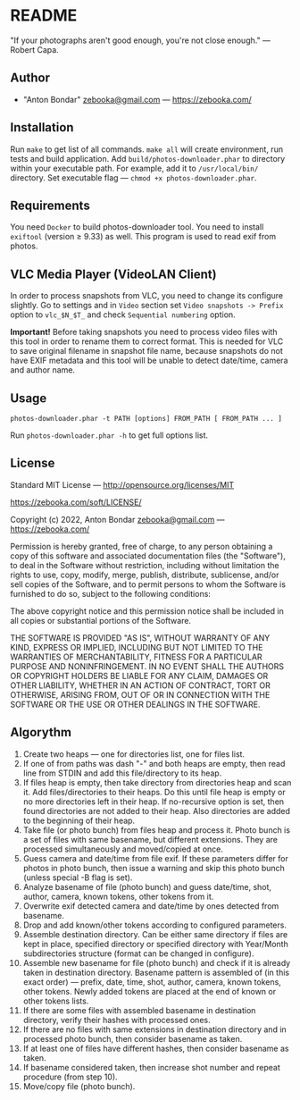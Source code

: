 README
======

"If your photographs aren't good enough, you're not close enough." — Robert Capa.


Author
------

* "Anton Bondar" <zebooka@gmail.com> — https://zebooka.com/


Installation
------------

Run `make` to get list of all commands.
`make all` will create environment, run tests and build application.
Add `build/photos-downloader.phar` to directory within your executable path.
For example, add it to `/usr/local/bin/` directory.
Set executable flag — `chmod +x photos-downloader.phar`.


Requirements
------------

You need `Docker` to build photos-downloader tool.
You need to install `exiftool` (version ≥ 9.33) as well. This program is used to read exif from photos.


VLC Media Player (VideoLAN Client)
----------------------------------

In order to process snapshots from VLC, you need to change its configure slightly. Go to settings and in `Video` section set `Video snapshots -> Prefix` option to `vlc_$N_$T_` and check `Sequential numbering` option.

**Important!** Before taking snapshots you need to process video files with this tool in order to rename them to correct format. This is needed for VLC to save original filename in snapshot file name, because snapshots do not have EXIF metadata and this tool will be unable to detect date/time, camera and author name.


Usage
-----

`photos-downloader.phar -t PATH [options] FROM_PATH [ FROM_PATH ... ]`

Run `photos-downloader.phar -h` to get full options list.


License
-------

Standard MIT License — http://opensource.org/licenses/MIT

https://zebooka.com/soft/LICENSE/

Copyright (c) 2022, Anton Bondar <zebooka@gmail.com> — https://zebooka.com/

Permission is hereby granted, free of charge, to any person obtaining a copy
of this software and associated documentation files (the "Software"), to deal
in the Software without restriction, including without limitation the rights
to use, copy, modify, merge, publish, distribute, sublicense, and/or sell
copies of the Software, and to permit persons to whom the Software is
furnished to do so, subject to the following conditions:

The above copyright notice and this permission notice shall be included in
all copies or substantial portions of the Software.

THE SOFTWARE IS PROVIDED "AS IS", WITHOUT WARRANTY OF ANY KIND, EXPRESS OR
IMPLIED, INCLUDING BUT NOT LIMITED TO THE WARRANTIES OF MERCHANTABILITY,
FITNESS FOR A PARTICULAR PURPOSE AND NONINFRINGEMENT. IN NO EVENT SHALL THE
AUTHORS OR COPYRIGHT HOLDERS BE LIABLE FOR ANY CLAIM, DAMAGES OR OTHER
LIABILITY, WHETHER IN AN ACTION OF CONTRACT, TORT OR OTHERWISE, ARISING FROM,
OUT OF OR IN CONNECTION WITH THE SOFTWARE OR THE USE OR OTHER DEALINGS IN
THE SOFTWARE.


Algorythm
---------

1. Create two heaps — one for directories list, one for files list.
2. If one of from paths was dash "-" and both heaps are empty, then read line from STDIN and add this file/directory to its heap.
3. If files heap is empty, then take directory from directories heap and scan it. Add files/directories to their heaps. Do this until file heap is empty or no more directories left in their heap. If no-recursive option is set, then found directories are not added to their heap. Also directories are added to the beginning of their heap.
4. Take file (or photo bunch) from files heap and process it. Photo bunch is a set of files with same basename, but different extensions. They are processed simultaneously and moved/copied at once.
5. Guess camera and date/time from file exif. If these parameters differ for photos in photo bunch, then issue a warning and skip this photo bunch (unless special -B flag is set).
6. Analyze basename of file (photo bunch) and guess date/time, shot, author, camera, known tokens, other tokens from it.
7. Overwrite exif detected camera and date/time by ones detected from basename.
8. Drop and add known/other tokens according to configured parameters.
9. Assemble destination directory. Can be either same directory if files are kept in place, specified directory or specified directory with Year/Month subdirectories structure (format can be changed in configure).
10. Assemble new basename for file (photo bunch) and check if it is already taken in destination directory. Basename pattern is assembled of (in this exact order) — prefix, date, time, shot, author, camera, known tokens, other tokens. Newly added tokens are placed at the end of known or other tokens lists.
11. If there are some files with assembled basename in destination directory, verify their hashes with processed ones.
12. If there are no files with same extensions in destination directory and in processed photo bunch, then consider basename as taken.
13. If at least one of files have different hashes, then consider basename as taken.
14. If basename considered taken, then increase shot number and repeat procedure (from step 10).
15. Move/copy file (photo bunch).
